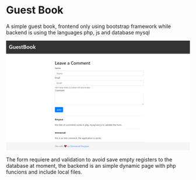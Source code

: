 <h1>Guest Book</h1>
<p>
A simple guest book, frontend only using bootstrap framework while backend is using the languages php, js and database mysql</p>
<img src="https://github.com/ebreyaue/guestbook/blob/master/src/screenshot.png?raw=true" with="500">
<p>The form requiere and validation to avoid save empty registers to the database at moment, the backend is an simple dynamic page with php funcions and include local files.</p>


